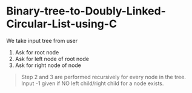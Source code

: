 # Binary-tree-to-Doubly-Linked-Circular-List-using-C
We take input tree from user
1. Ask for root node
2. Ask for left node of root node
3. Ask for right node of node

> Step 2 and 3 are performed recursively for every node in the tree.
> Input -1 given if NO left child/right child for a node exists.
